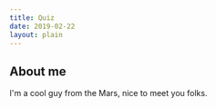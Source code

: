 ```yaml
---
title: Quiz
date: 2019-02-22
layout: plain
---
```


<Quiz v-bind:quizObj="{questions: [ { 
      text: 'Who is the Batman',
      responses: [
           {
              text: 'Laughing Bat'
           },
           {
              text: 'Bruce Wayne',
              correct: true
           },
           {
              text: 'Dick Grayson'
           },
           {
              text: 'None of the above'
           }
        ]
    }, {
      text: 'this quiz is fun',
      responses: [
        {
          text: 'Bruce Wayne',
          correct: true
        },
      ]
    } ]}"/>

## About me

I'm a cool guy from the Mars, nice to meet you folks.

<script>
import Quiz from '../../components/Quiz.vue'

export default {
  components: {
    Quiz
  }
}
</script>